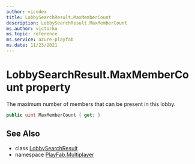 ```yaml
---
author: vicodex
title: LobbySearchResult.MaxMemberCount
description: LobbySearchResult.MaxMemberCount
ms.author: victorku
ms.topic: reference
ms.service: azure-playfab
ms.date: 11/23/2021
---
```


# LobbySearchResult.MaxMemberCount property

The maximum number of members that can be present in this lobby.

```csharp
public uint MaxMemberCount { get; }
```

## See Also

* class [LobbySearchResult](../LobbySearchResult.md)
* namespace [PlayFab.Multiplayer](../../PlayFabMultiplayerSDK.md)


